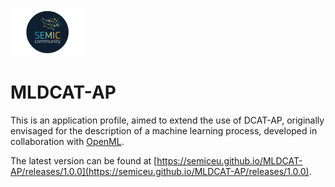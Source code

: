 ![SEMIC Core Vocabulary](/semic-icon-small.png)
# MLDCAT-AP

This is an application profile, aimed to extend the use of DCAT-AP, originally envisaged for the description of a machine learning process, developed in collaboration with [OpenML](https://www.openml.org/).

The latest version can be found at [https://semiceu.github.io/MLDCAT-AP/releases/1.0.0](https://semiceu.github.io/MLDCAT-AP/releases/1.0.0).
